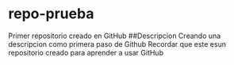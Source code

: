 # repo-prueba
Primer repositorio creado en GitHub
##Descripcion
Creando una descripcion como primera paso de Github
Recordar que este esun repositorio creado para aprender a usar GitHub
